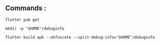 ## Commands :

```
flutter pub get
```

```
mkdir -p "$HOME"/debuginfo
```

```
flutter build apk --obfuscate --split-debug-info="$HOME"/debuginfo
```
